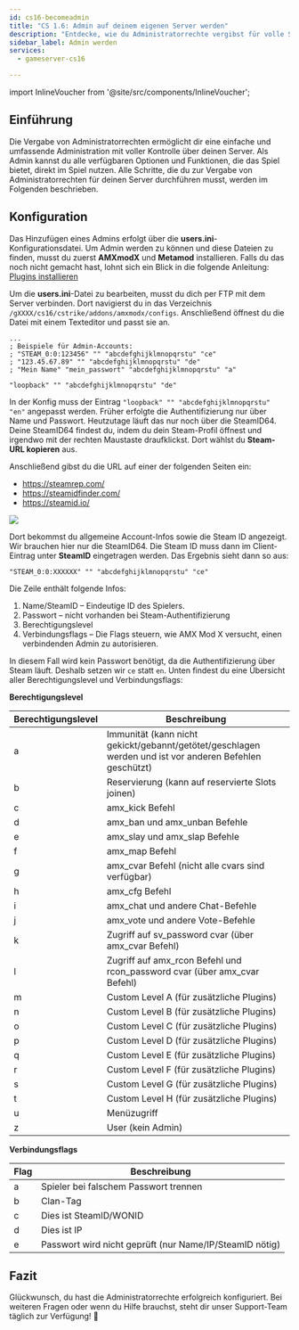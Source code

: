 ```yaml
---
id: cs16-becomeadmin
title: "CS 1.6: Admin auf deinem eigenen Server werden"
description: "Entdecke, wie du Administratorrechte vergibst für volle Serverkontrolle und bessere Ingame-Verwaltung → Jetzt mehr erfahren"
sidebar_label: Admin werden
services:
  - gameserver-cs16

---
```


import InlineVoucher from '@site/src/components/InlineVoucher';

## Einführung
Die Vergabe von Administratorrechten ermöglicht dir eine einfache und umfassende Administration mit voller Kontrolle über deinen Server. Als Admin kannst du alle verfügbaren Optionen und Funktionen, die das Spiel bietet, direkt im Spiel nutzen. Alle Schritte, die du zur Vergabe von Administratorrechten für deinen Server durchführen musst, werden im Folgenden beschrieben.  
<InlineVoucher />

## Konfiguration
Das Hinzufügen eines Admins erfolgt über die **users.ini**-Konfigurationsdatei. Um Admin werden zu können und diese Dateien zu finden, musst du zuerst **AMXmodX** und **Metamod** installieren. Falls du das noch nicht gemacht hast, lohnt sich ein Blick in die folgende Anleitung: [Plugins installieren](cs16-plugins.md)

Um die **users.ini**-Datei zu bearbeiten, musst du dich per FTP mit dem Server verbinden. Dort navigierst du in das Verzeichnis ``/gXXXX/cs16/cstrike/addons/amxmodx/configs``. Anschließend öffnest du die Datei mit einem Texteditor und passt sie an.

<InlineVoucher />

```
...
; Beispiele für Admin-Accounts:
; "STEAM_0:0:123456" "" "abcdefghijklmnopqrstu" "ce"
; "123.45.67.89" "" "abcdefghijklmnopqrstu" "de"
; "Mein Name" "mein_passwort" "abcdefghijklmnopqrstu" "a"

"loopback" "" "abcdefghijklmnopqrstu" "de"
```

In der Konfig muss der Eintrag ``"loopback" "" "abcdefghijklmnopqrstu" "en"`` angepasst werden. Früher erfolgte die Authentifizierung nur über Name und Passwort. Heutzutage läuft das nur noch über die SteamID64. Deine SteamID64 findest du, indem du dein Steam-Profil öffnest und irgendwo mit der rechten Maustaste draufklickst. Dort wählst du **Steam-URL kopieren** aus.

Anschließend gibst du die URL auf einer der folgenden Seiten ein:

- https://steamrep.com/
- https://steamidfinder.com/
- https://steamid.io/

![](https://screensaver01.zap-hosting.com/index.php/s/agXYcjRaDn8nSim/preview)

Dort bekommst du allgemeine Account-Infos sowie die Steam ID angezeigt. Wir brauchen hier nur die SteamID64. Die Steam ID muss dann im Client-Eintrag unter **SteamID** eingetragen werden. Das Ergebnis sieht dann so aus:

```
"STEAM_0:0:XXXXXX" "" "abcdefghijklmnopqrstu" "ce"
```

Die Zeile enthält folgende Infos:

1. Name/SteamID – Eindeutige ID des Spielers.  
2. Passwort – nicht vorhanden bei Steam-Authentifizierung  
3. Berechtigungslevel  
4. Verbindungsflags – Die Flags steuern, wie AMX Mod X versucht, einen verbindenden Admin zu autorisieren.

In diesem Fall wird kein Passwort benötigt, da die Authentifizierung über Steam läuft. Deshalb setzen wir ``ce`` statt ``en``. Unten findest du eine Übersicht aller Berechtigungslevel und Verbindungsflags:

**Berechtigungslevel**

| Berechtigungslevel | Beschreibung                                                  |
| ------------------ | ------------------------------------------------------------- |
| a                  | Immunität (kann nicht gekickt/gebannt/getötet/geschlagen werden und ist vor anderen Befehlen geschützt) |
| b                  | Reservierung (kann auf reservierte Slots joinen)              |
| c                  | amx_kick Befehl                                               |
| d                  | amx_ban und amx_unban Befehle                                 |
| e                  | amx_slay und amx_slap Befehle                                 |
| f                  | amx_map Befehl                                                |
| g                  | amx_cvar Befehl (nicht alle cvars sind verfügbar)             |
| h                  | amx_cfg Befehl                                               |
| i                  | amx_chat und andere Chat-Befehle                              |
| j                  | amx_vote und andere Vote-Befehle                              |
| k                  | Zugriff auf sv_password cvar (über amx_cvar Befehl)           |
| l                  | Zugriff auf amx_rcon Befehl und rcon_password cvar (über amx_cvar Befehl) |
| m                  | Custom Level A (für zusätzliche Plugins)                      |
| n                  | Custom Level B (für zusätzliche Plugins)                      |
| o                  | Custom Level C (für zusätzliche Plugins)                      |
| p                  | Custom Level D (für zusätzliche Plugins)                      |
| q                  | Custom Level E (für zusätzliche Plugins)                      |
| r                  | Custom Level F (für zusätzliche Plugins)                      |
| s                  | Custom Level G (für zusätzliche Plugins)                      |
| t                  | Custom Level H (für zusätzliche Plugins)                      |
| u                  | Menüzugriff                                                  |
| z                  | User (kein Admin)                                             |

**Verbindungsflags**

| Flag | Beschreibung                                        |
| -----| -------------------------------------------------- |
| a    | Spieler bei falschem Passwort trennen              |
| b    | Clan-Tag                                           |
| c    | Dies ist SteamID/WONID                             |
| d    | Dies ist IP                                        |
| e    | Passwort wird nicht geprüft (nur Name/IP/SteamID nötig) |

## Fazit

Glückwunsch, du hast die Administratorrechte erfolgreich konfiguriert. Bei weiteren Fragen oder wenn du Hilfe brauchst, steht dir unser Support-Team täglich zur Verfügung! 🙂

<InlineVoucher />